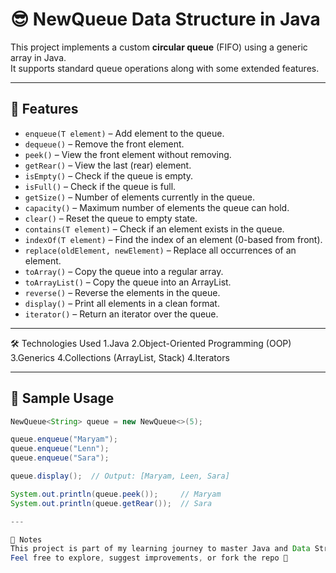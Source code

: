 # 😎 NewQueue Data Structure in Java

This project implements a custom **circular queue** (FIFO) using a generic array in Java.  
It supports standard queue operations along with some extended features.

---

## 📌 Features

- `enqueue(T element)` – Add element to the queue.
- `dequeue()` – Remove the front element.
- `peek()` – View the front element without removing.
- `getRear()` – View the last (rear) element.
- `isEmpty()` – Check if the queue is empty.
- `isFull()` – Check if the queue is full.
- `getSize()` – Number of elements currently in the queue.
- `capacity()` – Maximum number of elements the queue can hold.
- `clear()` – Reset the queue to empty state.
- `contains(T element)` – Check if an element exists in the queue.
- `indexOf(T element)` – Find the index of an element (0-based from front).
- `replace(oldElement, newElement)` – Replace all occurrences of an element.
- `toArray()` – Copy the queue into a regular array.
- `toArrayList()` – Copy the queue into an ArrayList.
- `reverse()` – Reverse the elements in the queue.
- `display()` – Print all elements in a clean format.
- `iterator()` – Return an iterator over the queue.

---
🛠️ Technologies Used
1.Java
2.Object-Oriented Programming (OOP)
3.Generics
4.Collections (ArrayList, Stack)
4.Iterators

---


## 🧪 Sample Usage

```java
NewQueue<String> queue = new NewQueue<>(5);

queue.enqueue("Maryam");
queue.enqueue("Lenn");
queue.enqueue("Sara");

queue.display();  // Output: [Maryam, Leen, Sara]

System.out.println(queue.peek());     // Maryam
System.out.println(queue.getRear());  // Sara

---

📝 Notes
This project is part of my learning journey to master Java and Data Structures.
Feel free to explore, suggest improvements, or fork the repo 💛



